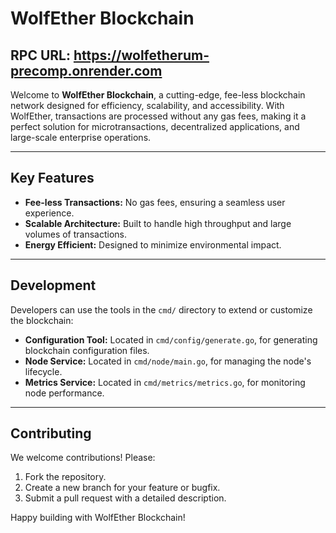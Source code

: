 # WolfEther Blockchain
## RPC URL: https://wolfetherum-precomp.onrender.com
Welcome to **WolfEther Blockchain**, a cutting-edge, fee-less blockchain network designed for efficiency, scalability, and accessibility. With WolfEther, transactions are processed without any gas fees, making it a perfect solution for microtransactions, decentralized applications, and large-scale enterprise operations.

---

## Key Features

- **Fee-less Transactions:** No gas fees, ensuring a seamless user experience.
- **Scalable Architecture:** Built to handle high throughput and large volumes of transactions.
- **Energy Efficient:** Designed to minimize environmental impact.

---


## Development

Developers can use the tools in the `cmd/` directory to extend or customize the blockchain:

- **Configuration Tool:** Located in `cmd/config/generate.go`, for generating blockchain configuration files.
- **Node Service:** Located in `cmd/node/main.go`, for managing the node's lifecycle.
- **Metrics Service:** Located in `cmd/metrics/metrics.go`, for monitoring node performance.

---

## Contributing

We welcome contributions! Please:
1. Fork the repository.
2. Create a new branch for your feature or bugfix.
3. Submit a pull request with a detailed description.

Happy building with WolfEther Blockchain!

